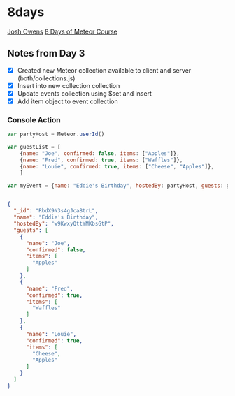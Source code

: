 # 8days

[Josh Owens](http://joshowens.me) [8 Days of Meteor Course](https://meteorjs.club/8days)

## Notes from Day 3

- [x] Created new Meteor collection available to client and server (both/collections.js)
- [x] Insert into new collection collection
- [x] Update events collection using $set and insert
- [x] Add item object to event collection

### Console Action

```javascript
var partyHost = Meteor.userId()

var guestList = [
	{name: "Joe", confirmed: false, items: ["Apples"]},
	{name: "Fred", confirmed: true, items: ["Waffles"]},
	{name: "Louie", confirmed: true, items: ["Cheese", "Apples"]},
	]

var myEvent = {name: "Eddie's Birthday", hostedBy: partyHost, guests: guestList}
```

```json

{
  "_id": "RbdX9N3s4gJca8trL",
  "name": "Eddie's Birthday",
  "hostedBy": "w9KwxyQttYMKbsGtP",
  "guests": [
    {
      "name": "Joe",
      "confirmed": false,
      "items": [
        "Apples"
      ]
    },
    {
      "name": "Fred",
      "confirmed": true,
      "items": [
        "Waffles"
      ]
    },
    {
      "name": "Louie",
      "confirmed": true,
      "items": [
        "Cheese",
        "Apples"
      ]
    }
  ]
}